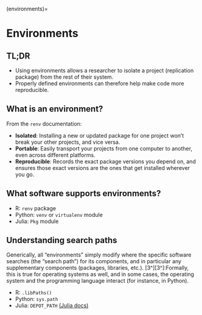 (environments)=
# Environments

## TL;DR

- Using environments allows a researcher to isolate a project (replication package) from the rest of their system.
- Properly defined environments can therefore help make code more reproducible.

## What is an environment?

From the `renv` documentation:

- **Isolated**: Installing a new or updated package for one project won’t break your other projects, and vice versa.
- **Portable**: Easily transport your projects from one computer to another, even across different platforms.
- **Reproducible**: Records the exact package versions you depend on, and ensures those exact versions are the ones that get installed wherever you go.

## What software supports environments?

- R: `renv` package
- Python: `venv` or `virtualenv` module
- Julia: `Pkg` module

## Understanding search paths

Generically, all “environments” simply modify where the specific software searches (the “search path”) for its components, and in particular any supplementary components (packages, libraries, etc.). [3^][3^]:Formally, this is true for operating systems as well, and in some cases, the operating system and the programming language interact (for instance, in Python).

- R: `.libPaths()`
- Python: `sys.path`
- Julia: `DEPOT_PATH` [(Julia docs)](https://docs.julialang.org/en/v1/manual/code-loading/)

